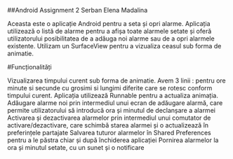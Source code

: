 ##Android Assignment 2 Serban Elena Madalina

Aceasta este o aplicație Android pentru a seta și opri alarme. 
Aplicația utilizează o listă de alarme pentru a afișa toate alarmele setate și oferă utilizatorului posibilitatea de a adăuga noi alarme sau de a opri alarmele existente.
Utilizam un SurfaceView pentru a vizualiza ceasul sub forma de animatie.

#Funcționalități

Vizualizarea timpului curent sub forma de animatie. Avem 3 linii : pentru ore minute si secunde cu grosimi si lungimi diferite care se rotesc conform timpului curent.
Aplicația utilizează Runnable pentru a actualiza animația.
Adăugare alarme noi prin intermediul unui ecran de adăugare alarmă, care permite utilizatorului să introducă ora și minutul de declanșare a alarmei
Activarea și dezactivarea alarmelor prin intermediul unui comutator de activare/dezactivare, care schimbă starea alarmei și o actualizează în preferințele partajate
Salvarea tuturor alarmelor în Shared Preferences pentru a le păstra chiar și după închiderea aplicației
Pornirea alarmelor la ora și minutul setate, cu un sunet și o notificare
